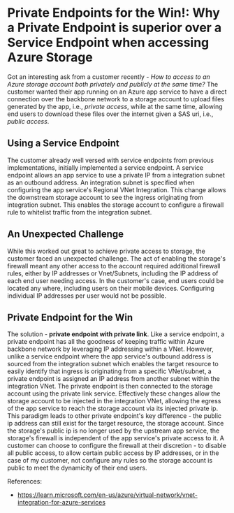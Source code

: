 # Private Endpoints for the Win!: Why a Private Endpoint is superior over a Service Endpoint when accessing Azure Storage 

Got an interesting ask from a customer recently - *How to access to an Azure storage account both privately and publicly at the same time?*  The customer wanted their app running on an Azure app service to have a direct connection over the backbone network to a storage account to upload files generated by the app, i.e., *private access*, while at the same time, allowing end users to download these files over the internet given a SAS uri, i.e., *public access*.  

## Using a Service Endpoint
The customer already well versed with service endpoints from previous implementations, initially implemented a service endpoint.  A service endpoint allows an app service to use a private IP from a integration subnet as an outbound address.  An integration subnet is specified when configuring the app service's Regional VNet Integration.  This change allows the downstream storage account to see the ingress originating from integration subnet.  This enables the storage account to configure a firewall rule to whitelist traffic from the integration subnet.      

## An Unexpected Challenge
While this worked out great to achieve private access to storage, the customer faced an unexpected challenge.  The act of enabling the storage's firewall meant any other access to the account required additional firewall rules, either by IP addresses or Vnet/Subnets, including the IP address of each end user needing access.  In the customer's case, end users could be located any where, including users on their mobile devices. Configuring individual IP addresses per user would not be possible.          

## Private Endpoint for the Win
The solution - **private endpoint with private link**.  Like a service endpoint, a private endpoint has all the goodness of keeping traffic within Azure backbone network by leveraging IP addressing within a VNet.  However, unlike a service endpoint where the app service's outbound address is sourced from the integration subnet which enables the target resource to easily identify that ingress is originating from a specific VNet/subnet, a private endpoint is assigned an IP address from another subnet within the integration VNet.  The private endpoint is then connected to the storage account using the private link service.  Effectively these changes allow the storage account to be injected in the integration VNet, allowing the egress of the app service to reach the storage account via its injected private ip.  This paradigm leads to other private endpoint's key difference - the public ip address can still exist for the target resource, the storage account.  Since the storage's public ip is no longer used by the upstream app service, the storage's firewall is independent of the app service's private access to it.  A customer can choose to configure the firewall at their discretion - to disable all public access, to allow certain public access by IP addresses, or in the case of my customer, not configure any rules so the storage account is public to meet the dynamicity of their end users.     


References:
- https://learn.microsoft.com/en-us/azure/virtual-network/vnet-integration-for-azure-services
